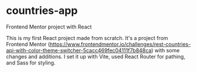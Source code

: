 # countries-app
Frontend Mentor project with React

This is my first React project made from scratch. It's a project from Frontend Mentor (https://www.frontendmentor.io/challenges/rest-countries-api-with-color-theme-switcher-5cacc469fec04111f7b848ca) with some changes and additions. 
I set it up with Vite, used React Router for pathing, and Sass for styling.


